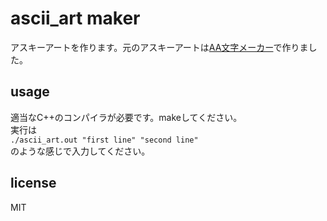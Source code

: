 # ascii_art maker
アスキーアートを作ります。元のアスキーアートは[AA文字メーカー](https://aa.be-dama.com/)で作りました。
## usage
適当なC++のコンパイラが必要です。makeしてください。  
実行は  
`./ascii_art.out "first line" "second line"`  
のような感じで入力してください。
## license
MIT

